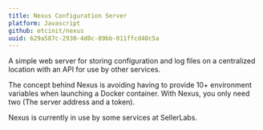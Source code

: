 ```yaml
---
title: Nexus Configuration Server
platform: Javascript
github: etcinit/nexus
uuid: 629a587c-2930-4d0c-89bb-011ffcd40c5a
---
```


A simple web server for storing configuration and log files on a centralized
location with an API for use by other services.

<!--more-->

The concept behind Nexus is avoiding having to provide 10+ environment variables
when launching a Docker container. With Nexus, you only need two (The server
address and a token).

Nexus is currently in use by some services at SellerLabs.
